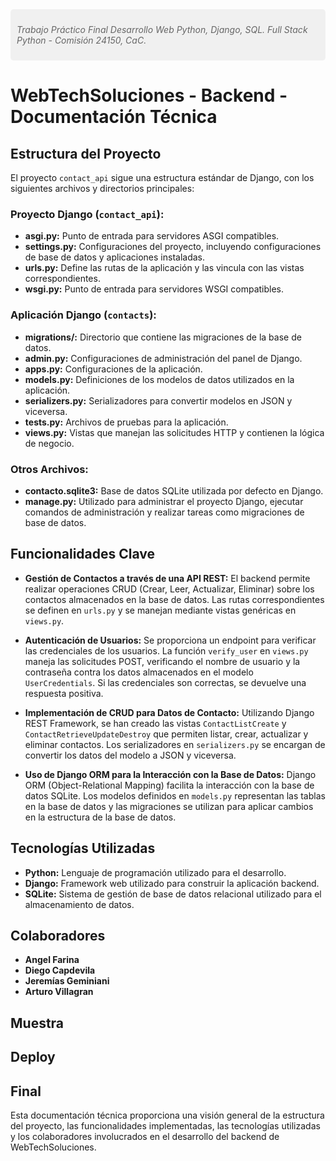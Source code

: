 <div style="background-color: #f0f0f0; padding: 10px; border-radius: 5px; margin-bottom: 20px;">
    <p style="font-style: italic; color: #666; font-size: 14px;">Trabajo Práctico Final Desarrollo Web Python, Django, SQL. Full Stack Python - Comisión 24150, CaC.</p>
</div>

# WebTechSoluciones - Backend - Documentación Técnica

## Estructura del Proyecto

El proyecto `contact_api` sigue una estructura estándar de Django, con los siguientes archivos y directorios principales:

### Proyecto Django (`contact_api`):

- **asgi.py:** Punto de entrada para servidores ASGI compatibles.
- **settings.py:** Configuraciones del proyecto, incluyendo configuraciones de base de datos y aplicaciones instaladas.
- **urls.py:** Define las rutas de la aplicación y las vincula con las vistas correspondientes.
- **wsgi.py:** Punto de entrada para servidores WSGI compatibles.

### Aplicación Django (`contacts`):

- **migrations/:** Directorio que contiene las migraciones de la base de datos.
- **admin.py:** Configuraciones de administración del panel de Django.
- **apps.py:** Configuraciones de la aplicación.
- **models.py:** Definiciones de los modelos de datos utilizados en la aplicación.
- **serializers.py:** Serializadores para convertir modelos en JSON y viceversa.
- **tests.py:** Archivos de pruebas para la aplicación.
- **views.py:** Vistas que manejan las solicitudes HTTP y contienen la lógica de negocio.

### Otros Archivos:

- **contacto.sqlite3:** Base de datos SQLite utilizada por defecto en Django.
- **manage.py:** Utilizado para administrar el proyecto Django, ejecutar comandos de administración y realizar tareas como migraciones de base de datos.

## Funcionalidades Clave

- **Gestión de Contactos a través de una API REST:** El backend permite realizar operaciones CRUD (Crear, Leer, Actualizar, Eliminar) sobre los contactos almacenados en la base de datos. Las rutas correspondientes se definen en `urls.py` y se manejan mediante vistas genéricas en `views.py`.

- **Autenticación de Usuarios:** Se proporciona un endpoint para verificar las credenciales de los usuarios. La función `verify_user` en `views.py` maneja las solicitudes POST, verificando el nombre de usuario y la contraseña contra los datos almacenados en el modelo `UserCredentials`. Si las credenciales son correctas, se devuelve una respuesta positiva.

- **Implementación de CRUD para Datos de Contacto:** Utilizando Django REST Framework, se han creado las vistas `ContactListCreate` y `ContactRetrieveUpdateDestroy` que permiten listar, crear, actualizar y eliminar contactos. Los serializadores en `serializers.py` se encargan de convertir los datos del modelo a JSON y viceversa.

- **Uso de Django ORM para la Interacción con la Base de Datos:** Django ORM (Object-Relational Mapping) facilita la interacción con la base de datos SQLite. Los modelos definidos en `models.py` representan las tablas en la base de datos y las migraciones se utilizan para aplicar cambios en la estructura de la base de datos.

## Tecnologías Utilizadas

- **Python:** Lenguaje de programación utilizado para el desarrollo.
- **Django:** Framework web utilizado para construir la aplicación backend.
- **SQLite:** Sistema de gestión de base de datos relacional utilizado para el almacenamiento de datos.

## Colaboradores

- **Angel Farina**
- **Diego Capdevila**
- **Jeremías Geminiani**
- **Arturo Villagran**

## Muestra
<!-- ![Ejemplo de Imagen](sample.png) -->

## Deploy
<!-- [https://webtechsoluciones.netlify.app/](https://webtechsoluciones.netlify.app/) -->

## Final

Esta documentación técnica proporciona una visión general de la estructura del proyecto, las funcionalidades implementadas, las tecnologías utilizadas y los colaboradores involucrados en el desarrollo del backend de WebTechSoluciones.
